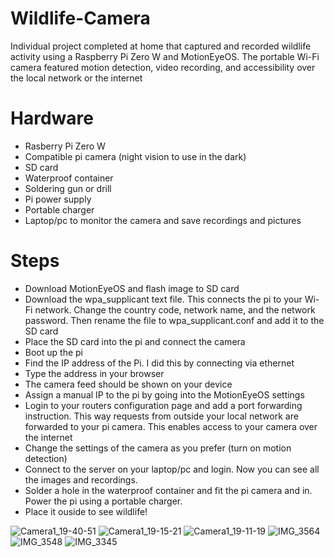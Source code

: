 # Wildlife-Camera
Individual project completed at home that captured and recorded wildlife activity using a Raspberry Pi Zero W and MotionEyeOS. The portable Wi-Fi camera featured motion detection, video recording, and accessibility over the local network or the internet
# Hardware
- Rasberry Pi Zero W
- Compatible pi camera (night vision to use in the dark)
- SD card
- Waterproof container
- Soldering gun or drill
- Pi power supply
- Portable charger 
- Laptop/pc to monitor the camera and save recordings and pictures
# Steps
- Download MotionEyeOS and flash image to SD card
- Download the wpa_supplicant text file. This connects the pi to your Wi-Fi network. Change the country code, network name, and the network password. Then rename the file to wpa_supplicant.conf and add it to the SD card
- Place the SD card into the pi and connect the camera
- Boot up the pi
- Find the IP address of the Pi. I did this by connecting via ethernet
- Type the address in your browser
- The camera feed should be shown on your device
- Assign a manual IP to the pi by going into the MotionEyeOS settings
- Login to your routers configuration page and add a port forwarding instruction. This way requests from outside your local network are forwarded to your pi camera. This enables access to your camera over the internet
- Change the settings of the camera as you prefer (turn on motion detection)
- Connect to the server on your laptop/pc and login. Now you can see all the images and recordings.  
- Solder a hole in the waterproof container and fit the pi camera and in. Power the pi using a portable charger.
- Place it ouside to see wildlife!
  
![Camera1_19-40-51](https://github.com/user-attachments/assets/366caab1-20d3-48ca-8188-6f75ad82986f)
![Camera1_19-15-21](https://github.com/user-attachments/assets/068c4b18-1d6e-4299-9df7-d4cfef2d416f)
![Camera1_19-11-19](https://github.com/user-attachments/assets/0884fcb7-ef55-4667-accb-f85b482aa8b1)
![IMG_3564](https://github.com/user-attachments/assets/f0570b35-bf13-4315-9e35-541ba7393b34)
![IMG_3548](https://github.com/user-attachments/assets/ee6d8569-2b2d-43b8-99fe-4358b624c972)
![IMG_3345](https://github.com/user-attachments/assets/003bdc48-6a26-4c7e-8e08-310a40fc6129)
